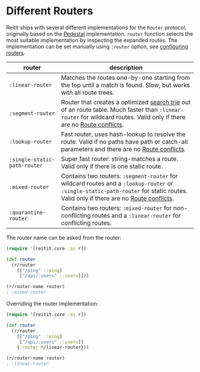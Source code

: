 # Different Routers

Reitit ships with several different implementations for the `Router` protocol, originally based on the [Pedestal](https://github.com/pedestal/pedestal/tree/master/route) implementation. `router` function selects the most suitable implementation by inspecting the expanded routes. The implementation can be set manually using `:router` option, see [configuring routers](advanced/configuring_routers.md).

| router                        | description |
| ------------------------------|-------------|
| `:linear-router`              | Matches the routes one-by-one starting from the top until a match is found. Slow, but works with all route trees.
| `:segment-router`             | Router that creates a optimized [search trie](https://en.wikipedia.org/wiki/Trie) out of an route table. Much faster than `:linear-router` for wildcard routes. Valid only if there are no [Route conflicts](../basics/route_conflicts.md).
| `:lookup-router`              | Fast router, uses hash-lookup to resolve the route. Valid if no paths have path or catch-all parameters and there are no [Route conflicts](../basics/route_conflicts.md).
| `:single-static-path-router`  | Super fast router: string-matches a route. Valid only if there is one static route.
| `:mixed-router`               | Contains two routers: `:segment-router` for wildcard routes and a `:lookup-router` or `:single-static-path-router` for static routes. Valid only if there are no [Route conflicts](../basics/route_conflicts.md).
| `:quarantine-router`          | Contains two routers: `:mixed-router` for non-conflicting routes and a `:linear-router` for conflicting routes.

The router name can be asked from the router:

```clj
(require '[reitit.core :as r])

(def router
  (r/router
    [["/ping" ::ping]
     ["/api/:users" ::users]]))

(r/router-name router)
; :mixed-router
```

Overriding the router implementation:

```clj
(require '[reitit.core :as r])

(def router
  (r/router
    [["/ping" ::ping]
     ["/api/:users" ::users]]
    {:router r/linear-router}))

(r/router-name router)
; :linear-router
```
